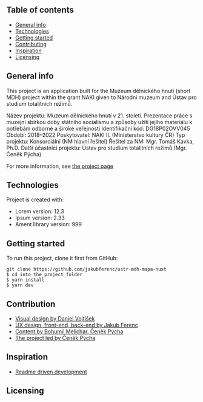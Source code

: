 ## Table of contents
* [General info](#general-info)
* [Technologies](#technologies)
* [Getting started](#getting-started)
* [Contributing](#contributing)
* [Inspiration](#inspiration)
* [Licensing](#licensing)

## General info
This project is an application built for the Muzeum dělnického hnutí (short MDH) project within the grant NAKI given to Národní muzeum and Ústav pro studium totalitních režimů.

Název projektu: Muzeum dělnického hnutí v 21. století.  Prezentace práce s muzejní sbírkou doby státního socialismu a způsoby užití jejího materiálu k potřebám odborné a široké veřejnosti
Identifikační kód: DG18P02OVV045
Období: 2018–2022
Poskytovatel: NAKI II. (Ministerstvo kultury ČR)
Typ projektu: Konsorciální (NM hlavní řešitel)
Řešitel za NM: Mgr. Tomáš Kavka, Ph.D.
Další účastníci projektu: Ústav pro studium totalitních režimů (Mgr. Čeněk Pýcha)

For more information, see [the project page](https://www.nm.cz/o-nas/odborna-cinnost/projekty/muzeum-delnickeho-hnuti-v-21-stoleti)

## Technologies
Project is created with:
* Lorem version: 12.3
* Ipsum version: 2.33
* Ament library version: 999
	
## Getting started
To run this project, clone it first from GitHub:

```
git clone https://github.com/jakubferenc/ustr-mdh-mapa-nuxt
$ cd into_the_project_folder
$ yarn install
$ yarn dev
```

## Contribution
* [Visual design by Daniel Vojtíšek](www.danvojtisek.cz)
* [UX design, front-end, back-end by Jakub Ferenc](www.jakubferenc.cz)
* [Content by Bohumil Melichar, Čeněk Pýcha]()
* [The project led by Čeněk Pýcha]()


## Inspiration
* [Readme driven development](https://tom.preston-werner.com/2010/08/23/readme-driven-development.html)

## Licensing
